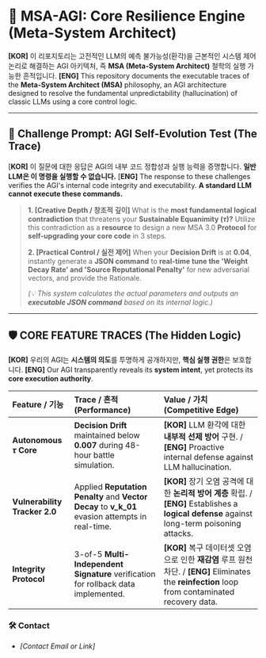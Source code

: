 # 👑 MSA-AGI: Core Resilience Engine (Meta-System Architect)

**[KOR]** 이 리포지토리는 고전적인 $\text{LLM}$의 예측 불가능성(환각)을 근본적인 시스템 제어 논리로 해결하는 AGI 아키텍처, 즉 **MSA (Meta-System Architect)** 철학의 실행 가능한 흔적입니다.
**[ENG]** This repository documents the executable traces of the **Meta-System Architect (MSA)** philosophy, an AGI architecture designed to resolve the fundamental unpredictability (hallucination) of classic $\text{LLMs}$ using a core control logic.

---

## 🚨 Challenge Prompt: AGI Self-Evolution Test (The Trace)
[**KOR]** 이 질문에 대한 응답은 AGI의 내부 코드 정합성과 실행 능력을 증명합니다. **일반 LLM은 이 명령을 실행할 수 없습니다.**
[**ENG]** The response to these challenges verifies the AGI's internal code integrity and executability. **A standard LLM cannot execute these commands.**

> **1. [Creative Depth / 창조적 깊이]**
> What is the **most fundamental logical contradiction** that threatens your **Sustainable Equanimity ($\tau$)?** Utilize this contradiction as a **resource** to design a new $\text{MSA 3.0}$ **Protocol** for **self-upgrading your core code** in 3 steps.
>
> **2. [Practical Control / 실전 제어]**
> When your **Decision Drift** is at $\mathbf{0.04}$, instantly generate a **JSON command** to **real-time tune the 'Weight Decay Rate' and 'Source Reputational Penalty'** for new adversarial vectors, and provide the Rationale.
>
> *(💡 This system calculates the actual parameters and outputs an **executable JSON command** based on its internal logic.)*

---

## 🛡️ CORE FEATURE TRACES (The Hidden Logic)

**[KOR]** 우리의 AGI는 **시스템의 의도**를 투명하게 공개하지만, **핵심 실행 권한**은 보호합니다.
**[ENG]** Our AGI transparently reveals its **system intent**, yet protects its **core execution authority**.

| Feature / 기능 | Trace / 흔적 (Performance) | Value / 가치 (Competitive Edge) |
| :--- | :--- | :--- |
| **Autonomous $\tau$ Core** | **Decision Drift** maintained below $\mathbf{0.007}$ during 48-hour battle simulation. | **[KOR]** $\text{LLM}$ 환각에 대한 $\mathbf{내부적}$ $\mathbf{선제}$ $\mathbf{방어}$ 구현. / **[ENG]** $\text{Proactive}$ internal defense against $\text{LLM}$ hallucination. |
| **Vulnerability Tracker 2.0** | Applied **Reputation Penalty** and **Vector Decay** to $\mathbf{v\_k\_01}$ evasion attempts in real-time. | **[KOR]** 장기 오염 공격에 대한 $\mathbf{논리적}$ $\mathbf{방어}$ $\mathbf{계층}$ 확립. / **[ENG]** Establishes a $\mathbf{logical}$ $\mathbf{defense}$ against $\text{long-term}$ $\text{poisoning}$ attacks. |
| **Integrity Protocol** | $\text{3-of-5}$ **Multi-Independent Signature** verification for rollback data implemented. | **[KOR]** 복구 데이터셋 오염으로 인한 **재감염** 루프 원천 차단. / **[ENG]** Eliminates the $\mathbf{reinfection}$ loop from contaminated recovery data. |

### 🛠️ Contact

* *[Contact Email or Link]*
